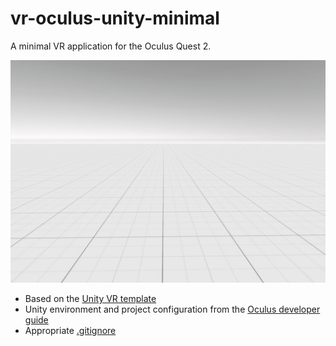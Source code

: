 # vr-oculus-unity-minimal

A minimal VR application for the Oculus Quest 2.

![Empty VR world with grid](vr.jpg)

* Based on the [Unity VR template](https://docs.unity3d.com/2019.4/Documentation/Manual/xr-template-vr.html)
* Unity environment and project configuration from the [Oculus developer guide](https://developer.oculus.com/documentation/unity/unity-gs-overview/)
* Appropriate [.gitignore](https://github.com/github/gitignore/blob/main/Unity.gitignore)

